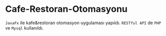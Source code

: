 # Cafe-Restoran-Otomasyonu

 `JavaFx` ile kafe&restoran otomasyon uygulaması yapıldı. `RESTful API` de `PHP` ve `Mysql` kullanıldı. 
